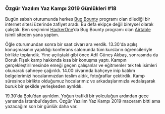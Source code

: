 ### Özgür Yazılım Yaz Kampı 2019 Günlükleri #18

Bugün sabah oturumunda herkes [Bug Bounty](https://en.wikipedia.org/wiki/Bug_bounty_program) programı olan dilediği bir internet sitesi üzerinde zafiyet aradı. Bu defa ekipçe değil bireysel olarak çalıştık. Ben seçimimi [HackerOne](https://www.hackerone.com/)’da Bug Bounty programı olan [Airtable](https://hackerone.com/airtable) isimli siteden yana yaptım.

Öğle oturumundan sonra bir saat civarı ara verdik. 13.30'da açılış konuşmasının yapıldığı konferans salonunda tüm kursların öğrencileriyle birlikte toplandık. Yine açılıştaki gibi önce Adil Güneş Akbaş, sonrasında da Doruk Fişek kamp hakkında kısa bir konuşma yaptı. Kampın gerçekleştirilmesinde emeği geçen çalışanlar ve eğitmenler tek tek isimleri okunarak sahneye çağırıldı. 14.00 civarında bahçeye inip katılım belgelerimizi hocalarımızdan teslim aldık, fotoğraflar çektirdik. Kamp süresince birlikte olduğumuz hocalarımız ve arkadaşlarımızla vedalaşarak buruk bir şekilde yerleşkeden ayrıldık.

19.30'da Bolu’dan ayrıldım. Yoğun trafikli bir yolculuğun ardından gece yarısında İstanbul’daydım. Özgür Yazılım Yaz Kampı 2019 maceram bitti ama yazacağım son bir günlük daha var.


